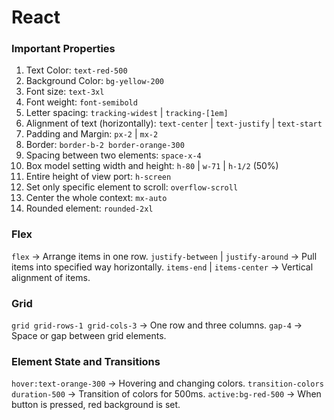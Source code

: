 # React

### Important Properties

1. Text Color: `text-red-500`
2. Background Color: `bg-yellow-200`
3. Font size: `text-3xl`
4. Font weight: `font-semibold`
5. Letter spacing: `tracking-widest` | `tracking-[1em]`
6. Alignment of text (horizontally): `text-center` | `text-justify` | `text-start`
7. Padding and Margin: `px-2` | `mx-2`
8. Border: `border-b-2 border-orange-300`
9. Spacing between two elements: `space-x-4`
10. Box model setting width and height: `h-80` | `w-71` | `h-1/2` (50%)
11. Entire height of view port: `h-screen`
12. Set only specific element to scroll: `overflow-scroll`
13. Center the whole context: `mx-auto`
14. Rounded element: `rounded-2xl`

### Flex

`flex` -> Arrange items in one row.
`justify-between` | `justify-around` -> Pull items into specified way horizontally.
`items-end` | `items-center` -> Vertical alignment of items.

### Grid

`grid grid-rows-1 grid-cols-3` -> One row and three columns.
`gap-4` -> Space or gap between grid elements.

### Element State and Transitions

`hover:text-orange-300` -> Hovering and changing colors.
`transition-colors duration-500` -> Transition of colors for 500ms.
`active:bg-red-500` -> When button is pressed, red background is set.
